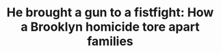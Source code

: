 ---
order: 19
title: "He brought a gun to a fistfight: How a Brooklyn homicide tore apart families"
authors:
    - Angie Wang
categories:
    - story
link: http://theink.nyc/brought-gun-fistfight/
redirect: true
photo:
    filename: theinknyc.jpg
---